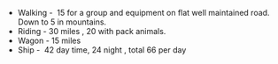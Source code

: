 - Walking -  15 for a group and equipment on flat well maintained road. Down to 5 in mountains.
- Riding - 30 miles , 20 with pack animals. 
- Wagon - 15 miles
- Ship -  42 day time, 24 night , total 66 per day